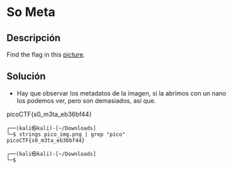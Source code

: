 # So Meta

## Descripción
Find the flag in this [picture](https://jupiter.challenges.picoctf.org/static/89b371a46702a31aa9931a2a2b12f8bf/pico_img.png).

## Solución
- Hay que observar los metadatos de la imagen, si la abrimos con un nano los podemos ver, pero son demasiados, así que.

picoCTF{s0_m3ta_eb36bf44}

```
┌──(kali㉿kali)-[~/Downloads]
└─$ strings pico_img.png | grep "pico"       
picoCTF{s0_m3ta_eb36bf44}
                                                                                                  
┌──(kali㉿kali)-[~/Downloads]
└─$ 
```
